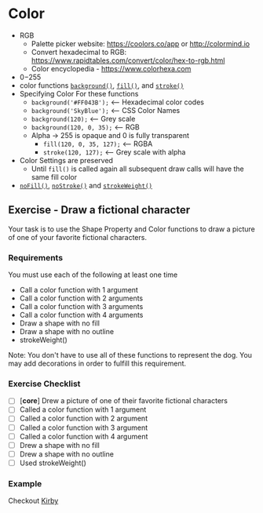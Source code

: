 # Color

- RGB
    + Palette picker website: https://coolors.co/app or http://colormind.io
    + Convert hexadecimal to RGB: https://www.rapidtables.com/convert/color/hex-to-rgb.html
    + Color encyclopedia - https://www.colorhexa.com
- 0−255
- color functions [`background()`](https://p5js.org/ko/reference/#/p5/background), [`fill()`](https://p5js.org/ko/reference/#/p5/fill), and [`stroke()`](https://p5js.org/ko/reference/#/p5/stroke)
- Specifying Color For these functions
    + `background('#FF043B');` ⟵ Hexadecimal color codes
    + `background('SkyBlue');` ⟵ CSS Color Names
    + `background(120);` ⟵ Grey scale
    + `background(120, 0, 35);` ⟵ RGB
    + Alpha -> 255 is opaque and 0 is fully transparent
        - `fill(120, 0, 35, 127);` ⟵ RGBA
        - `stroke(120, 127);` ⟵ Grey scale with alpha
- Color Settings are preserved
    + Until `fill()` is called again all subsequent draw calls will have the same fill color
- [`noFill()`](https://p5js.org/ko/reference/#/p5/noFill), [`noStroke()`](https://p5js.org/ko/reference/#/p5/noStroke) and [`strokeWeight()`](https://p5js.org/ko/reference/#/p5/strokeWeight)

## Exercise - Draw a fictional character

Your task is to use the Shape Property and Color functions to draw a picture of one of your favorite fictional characters.

### Requirements

You must use each of the following at least one time

- Call a color function with 1 argument
- Call a color function with 2 arguments
- Call a color function with 3 arguments
- Call a color function with 4 arguments
- Draw a shape with no fill
- Draw a shape with no outline
- strokeWeight()

Note: You don't have to use all of these functions to represent the dog. You may add decorations in order to fulfill this requirement.

### Exercise Checklist

- [ ] [**core**] Drew a picture of one of their favorite fictional characters
- [ ] Called a color function with 1 argument
- [ ] Called a color function with 2 argument
- [ ] Called a color function with 3 argument
- [ ] Called a color function with 4 argument
- [ ] Drew a shape with no fill
- [ ] Drew a shape with no outline
- [ ] Used strokeWeight()

### Example

Checkout [Kirby](https://editor.p5js.org/Rudy.Castan/sketches/ym2bgkJSm)

